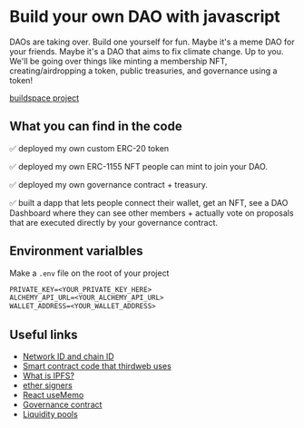 # Build your own DAO with javascript

DAOs are taking over. Build one yourself for fun. Maybe it's a meme DAO for your friends. Maybe it's a DAO that aims to fix climate change. Up to you. We'll be going over things like minting a membership NFT, creating/airdropping a token, public treasuries, and governance using a token!

[buildspace project](https://app.buildspace.so/projects/COb520aae3-7925-42f4-a5e7-eaf718933766)

## What you can find in the code

✅ deployed my own custom ERC-20 token

✅ deployed my own ERC-1155 NFT people can mint to join your DAO.

✅ deployed my own governance contract + treasury.

✅ built a dapp that lets people connect their wallet, get an NFT, see a DAO Dashboard where they can see other members + actually vote on proposals that are executed directly by your governance contract.

## Environment varialbles

Make a `.env` file on the root of your project

```txt
PRIVATE_KEY=<YOUR_PRIVATE_KEY_HERE>
ALCHEMY_API_URL=<YOUR_ALCHEMY_API_URL>
WALLET_ADDRESS=<YOUR_WALLET_ADDRESS>
```

## Useful links

- [Network ID and chain ID](https://besu.hyperledger.org/en/stable/Concepts/NetworkID-And-ChainID/)
- [Smart contract code that thirdweb uses](https://github.com/nftlabs/nftlabs-protocols/blob/main/contracts/LazyNFT.sol)
- [What is IPFS?](https://docs.ipfs.io/concepts/what-is-ipfs/)
- [ether signers](https://docs.ethers.io/v5/api/signer/)
- [React useMemo](https://reactjs.org/docs/hooks-reference.html#usememo)
- [Governance contract](https://docs.openzeppelin.com/contracts/4.x/api/governance)
- [Liquidity pools](https://docs.uniswap.org/protocol/V2/concepts/core-concepts/pools)
